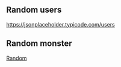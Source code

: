 ## Random users

https://jsonplaceholder.typicode.com/users

## Random monster

[Random](https://robohash.org/10?set=set2&size=180x180)
